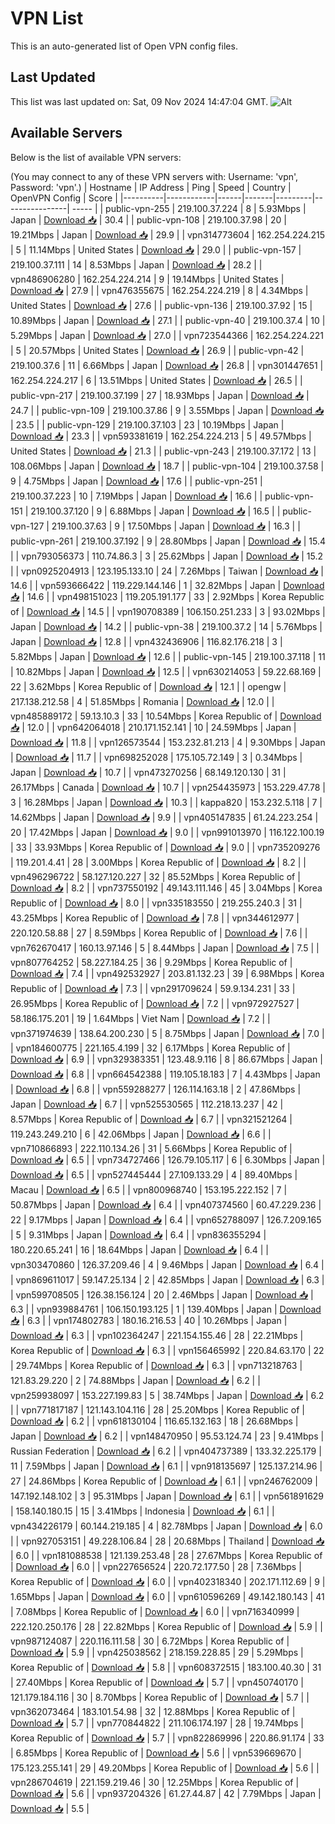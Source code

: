 # VPN List

This is an auto-generated list of Open VPN config files.

## Last Updated

This list was last updated on: Sat, 09 Nov 2024 14:47:04 GMT.
![Alt](https://repobeats.axiom.co/api/embed/186b98318ef1479477931607c1ad7d823f12451f.svg "Repobeats analytics image")

## Available Servers

Below is the list of available VPN servers:

(You may connect to any of these VPN servers with: Username: 'vpn', Password: 'vpn'.)
| Hostname | IP Address | Ping | Speed | Country | OpenVPN Config | Score |
|----------|------------|------|-------|---------|----------------| ----- |
| public-vpn-255 | 219.100.37.224 | 8 | 5.93Mbps | Japan | [Download 📥](./configs/server_0_JP.ovpn) | 30.4 |
| public-vpn-108 | 219.100.37.98 | 20 | 19.21Mbps | Japan | [Download 📥](./configs/server_1_JP.ovpn) | 29.9 |
| vpn314773604 | 162.254.224.215 | 5 | 11.14Mbps | United States | [Download 📥](./configs/server_2_US.ovpn) | 29.0 |
| public-vpn-157 | 219.100.37.111 | 14 | 8.53Mbps | Japan | [Download 📥](./configs/server_3_JP.ovpn) | 28.2 |
| vpn486906280 | 162.254.224.214 | 9 | 19.14Mbps | United States | [Download 📥](./configs/server_4_US.ovpn) | 27.9 |
| vpn476355675 | 162.254.224.219 | 8 | 4.34Mbps | United States | [Download 📥](./configs/server_5_US.ovpn) | 27.6 |
| public-vpn-136 | 219.100.37.92 | 15 | 10.89Mbps | Japan | [Download 📥](./configs/server_6_JP.ovpn) | 27.1 |
| public-vpn-40 | 219.100.37.4 | 10 | 5.29Mbps | Japan | [Download 📥](./configs/server_7_JP.ovpn) | 27.0 |
| vpn723544366 | 162.254.224.221 | 5 | 20.57Mbps | United States | [Download 📥](./configs/server_8_US.ovpn) | 26.9 |
| public-vpn-42 | 219.100.37.6 | 11 | 6.66Mbps | Japan | [Download 📥](./configs/server_9_JP.ovpn) | 26.8 |
| vpn301447651 | 162.254.224.217 | 6 | 13.51Mbps | United States | [Download 📥](./configs/server_10_US.ovpn) | 26.5 |
| public-vpn-217 | 219.100.37.199 | 27 | 18.93Mbps | Japan | [Download 📥](./configs/server_11_JP.ovpn) | 24.7 |
| public-vpn-109 | 219.100.37.86 | 9 | 3.55Mbps | Japan | [Download 📥](./configs/server_12_JP.ovpn) | 23.5 |
| public-vpn-129 | 219.100.37.103 | 23 | 10.19Mbps | Japan | [Download 📥](./configs/server_13_JP.ovpn) | 23.3 |
| vpn593381619 | 162.254.224.213 | 5 | 49.57Mbps | United States | [Download 📥](./configs/server_14_US.ovpn) | 21.3 |
| public-vpn-243 | 219.100.37.172 | 13 | 108.06Mbps | Japan | [Download 📥](./configs/server_15_JP.ovpn) | 18.7 |
| public-vpn-104 | 219.100.37.58 | 9 | 4.75Mbps | Japan | [Download 📥](./configs/server_16_JP.ovpn) | 17.6 |
| public-vpn-251 | 219.100.37.223 | 10 | 7.19Mbps | Japan | [Download 📥](./configs/server_17_JP.ovpn) | 16.6 |
| public-vpn-151 | 219.100.37.120 | 9 | 6.88Mbps | Japan | [Download 📥](./configs/server_18_JP.ovpn) | 16.5 |
| public-vpn-127 | 219.100.37.63 | 9 | 17.50Mbps | Japan | [Download 📥](./configs/server_19_JP.ovpn) | 16.3 |
| public-vpn-261 | 219.100.37.192 | 9 | 28.80Mbps | Japan | [Download 📥](./configs/server_20_JP.ovpn) | 15.4 |
| vpn793056373 | 110.74.86.3 | 3 | 25.62Mbps | Japan | [Download 📥](./configs/server_21_JP.ovpn) | 15.2 |
| vpn0925204913 | 123.195.133.10 | 24 | 7.26Mbps | Taiwan | [Download 📥](./configs/server_22_TW.ovpn) | 14.6 |
| vpn593666422 | 119.229.144.146 | 1 | 32.82Mbps | Japan | [Download 📥](./configs/server_23_JP.ovpn) | 14.6 |
| vpn498151023 | 119.205.191.177 | 33 | 2.92Mbps | Korea Republic of | [Download 📥](./configs/server_24_KR.ovpn) | 14.5 |
| vpn190708389 | 106.150.251.233 | 3 | 93.02Mbps | Japan | [Download 📥](./configs/server_25_JP.ovpn) | 14.2 |
| public-vpn-38 | 219.100.37.2 | 14 | 5.76Mbps | Japan | [Download 📥](./configs/server_26_JP.ovpn) | 12.8 |
| vpn432436906 | 116.82.176.218 | 3 | 5.82Mbps | Japan | [Download 📥](./configs/server_27_JP.ovpn) | 12.6 |
| public-vpn-145 | 219.100.37.118 | 11 | 10.82Mbps | Japan | [Download 📥](./configs/server_28_JP.ovpn) | 12.5 |
| vpn630214053 | 59.22.68.169 | 22 | 3.62Mbps | Korea Republic of | [Download 📥](./configs/server_29_KR.ovpn) | 12.1 |
| opengw | 217.138.212.58 | 4 | 51.85Mbps | Romania | [Download 📥](./configs/server_30_RO.ovpn) | 12.0 |
| vpn485889172 | 59.13.10.3 | 33 | 10.54Mbps | Korea Republic of | [Download 📥](./configs/server_31_KR.ovpn) | 12.0 |
| vpn642064018 | 210.171.152.141 | 10 | 24.59Mbps | Japan | [Download 📥](./configs/server_32_JP.ovpn) | 11.8 |
| vpn126573544 | 153.232.81.213 | 4 | 9.30Mbps | Japan | [Download 📥](./configs/server_33_JP.ovpn) | 11.7 |
| vpn698252028 | 175.105.72.149 | 3 | 0.34Mbps | Japan | [Download 📥](./configs/server_34_JP.ovpn) | 10.7 |
| vpn473270256 | 68.149.120.130 | 31 | 26.17Mbps | Canada | [Download 📥](./configs/server_35_CA.ovpn) | 10.7 |
| vpn254435973 | 153.229.47.78 | 3 | 16.28Mbps | Japan | [Download 📥](./configs/server_36_JP.ovpn) | 10.3 |
| kappa820 | 153.232.5.118 | 7 | 14.62Mbps | Japan | [Download 📥](./configs/server_37_JP.ovpn) | 9.9 |
| vpn405147835 | 61.24.223.254 | 20 | 17.42Mbps | Japan | [Download 📥](./configs/server_38_JP.ovpn) | 9.0 |
| vpn991013970 | 116.122.100.19 | 33 | 33.93Mbps | Korea Republic of | [Download 📥](./configs/server_39_KR.ovpn) | 9.0 |
| vpn735209276 | 119.201.4.41 | 28 | 3.00Mbps | Korea Republic of | [Download 📥](./configs/server_40_KR.ovpn) | 8.2 |
| vpn496296722 | 58.127.120.227 | 32 | 85.52Mbps | Korea Republic of | [Download 📥](./configs/server_41_KR.ovpn) | 8.2 |
| vpn737550192 | 49.143.111.146 | 45 | 3.04Mbps | Korea Republic of | [Download 📥](./configs/server_42_KR.ovpn) | 8.0 |
| vpn335183550 | 219.255.240.3 | 31 | 43.25Mbps | Korea Republic of | [Download 📥](./configs/server_43_KR.ovpn) | 7.8 |
| vpn344612977 | 220.120.58.88 | 27 | 8.59Mbps | Korea Republic of | [Download 📥](./configs/server_44_KR.ovpn) | 7.6 |
| vpn762670417 | 160.13.97.146 | 5 | 8.44Mbps | Japan | [Download 📥](./configs/server_45_JP.ovpn) | 7.5 |
| vpn807764252 | 58.227.184.25 | 36 | 9.29Mbps | Korea Republic of | [Download 📥](./configs/server_46_KR.ovpn) | 7.4 |
| vpn492532927 | 203.81.132.23 | 39 | 6.98Mbps | Korea Republic of | [Download 📥](./configs/server_47_KR.ovpn) | 7.3 |
| vpn291709624 | 59.9.134.231 | 33 | 26.95Mbps | Korea Republic of | [Download 📥](./configs/server_48_KR.ovpn) | 7.2 |
| vpn972927527 | 58.186.175.201 | 19 | 1.64Mbps | Viet Nam | [Download 📥](./configs/server_49_VN.ovpn) | 7.2 |
| vpn371974639 | 138.64.200.230 | 5 | 8.75Mbps | Japan | [Download 📥](./configs/server_50_JP.ovpn) | 7.0 |
| vpn184600775 | 221.165.4.199 | 32 | 6.17Mbps | Korea Republic of | [Download 📥](./configs/server_51_KR.ovpn) | 6.9 |
| vpn329383351 | 123.48.9.116 | 8 | 86.67Mbps | Japan | [Download 📥](./configs/server_52_JP.ovpn) | 6.8 |
| vpn664542388 | 119.105.18.183 | 7 | 4.43Mbps | Japan | [Download 📥](./configs/server_53_JP.ovpn) | 6.8 |
| vpn559288277 | 126.114.163.18 | 2 | 47.86Mbps | Japan | [Download 📥](./configs/server_54_JP.ovpn) | 6.7 |
| vpn525530565 | 112.218.13.237 | 42 | 8.57Mbps | Korea Republic of | [Download 📥](./configs/server_55_KR.ovpn) | 6.7 |
| vpn321521264 | 119.243.249.210 | 6 | 42.06Mbps | Japan | [Download 📥](./configs/server_56_JP.ovpn) | 6.6 |
| vpn710866893 | 222.110.134.26 | 31 | 5.66Mbps | Korea Republic of | [Download 📥](./configs/server_57_KR.ovpn) | 6.5 |
| vpn734727466 | 126.79.105.117 | 6 | 6.30Mbps | Japan | [Download 📥](./configs/server_58_JP.ovpn) | 6.5 |
| vpn527445444 | 27.109.133.29 | 4 | 89.40Mbps | Macau | [Download 📥](./configs/server_59_MO.ovpn) | 6.5 |
| vpn800968740 | 153.195.222.152 | 7 | 50.87Mbps | Japan | [Download 📥](./configs/server_60_JP.ovpn) | 6.4 |
| vpn407374560 | 60.47.229.236 | 22 | 9.17Mbps | Japan | [Download 📥](./configs/server_61_JP.ovpn) | 6.4 |
| vpn652788097 | 126.7.209.165 | 5 | 9.31Mbps | Japan | [Download 📥](./configs/server_62_JP.ovpn) | 6.4 |
| vpn836355294 | 180.220.65.241 | 16 | 18.64Mbps | Japan | [Download 📥](./configs/server_63_JP.ovpn) | 6.4 |
| vpn303470860 | 126.37.209.46 | 4 | 9.46Mbps | Japan | [Download 📥](./configs/server_64_JP.ovpn) | 6.4 |
| vpn869611017 | 59.147.25.134 | 2 | 42.85Mbps | Japan | [Download 📥](./configs/server_65_JP.ovpn) | 6.3 |
| vpn599708505 | 126.38.156.124 | 20 | 2.46Mbps | Japan | [Download 📥](./configs/server_66_JP.ovpn) | 6.3 |
| vpn939884761 | 106.150.193.125 | 1 | 139.40Mbps | Japan | [Download 📥](./configs/server_67_JP.ovpn) | 6.3 |
| vpn174802783 | 180.16.216.53 | 40 | 10.26Mbps | Japan | [Download 📥](./configs/server_68_JP.ovpn) | 6.3 |
| vpn102364247 | 221.154.155.46 | 28 | 22.21Mbps | Korea Republic of | [Download 📥](./configs/server_69_KR.ovpn) | 6.3 |
| vpn156465992 | 220.84.63.170 | 22 | 29.74Mbps | Korea Republic of | [Download 📥](./configs/server_70_KR.ovpn) | 6.3 |
| vpn713218763 | 121.83.29.220 | 2 | 74.88Mbps | Japan | [Download 📥](./configs/server_71_JP.ovpn) | 6.2 |
| vpn259938097 | 153.227.199.83 | 5 | 38.74Mbps | Japan | [Download 📥](./configs/server_72_JP.ovpn) | 6.2 |
| vpn771817187 | 121.143.104.116 | 28 | 25.20Mbps | Korea Republic of | [Download 📥](./configs/server_73_KR.ovpn) | 6.2 |
| vpn618130104 | 116.65.132.163 | 18 | 26.68Mbps | Japan | [Download 📥](./configs/server_74_JP.ovpn) | 6.2 |
| vpn148470950 | 95.53.124.74 | 23 | 9.41Mbps | Russian Federation | [Download 📥](./configs/server_75_RU.ovpn) | 6.2 |
| vpn404737389 | 133.32.225.179 | 11 | 7.59Mbps | Japan | [Download 📥](./configs/server_76_JP.ovpn) | 6.1 |
| vpn918135697 | 125.137.214.96 | 27 | 24.86Mbps | Korea Republic of | [Download 📥](./configs/server_77_KR.ovpn) | 6.1 |
| vpn246762009 | 147.192.148.102 | 3 | 95.31Mbps | Japan | [Download 📥](./configs/server_78_JP.ovpn) | 6.1 |
| vpn561891629 | 158.140.180.15 | 15 | 3.41Mbps | Indonesia | [Download 📥](./configs/server_79_ID.ovpn) | 6.1 |
| vpn434226179 | 60.144.219.185 | 4 | 82.78Mbps | Japan | [Download 📥](./configs/server_80_JP.ovpn) | 6.0 |
| vpn927053151 | 49.228.106.84 | 28 | 20.68Mbps | Thailand | [Download 📥](./configs/server_81_TH.ovpn) | 6.0 |
| vpn181088538 | 121.139.253.48 | 28 | 27.67Mbps | Korea Republic of | [Download 📥](./configs/server_82_KR.ovpn) | 6.0 |
| vpn227656524 | 220.72.177.50 | 28 | 7.36Mbps | Korea Republic of | [Download 📥](./configs/server_83_KR.ovpn) | 6.0 |
| vpn402318340 | 202.171.112.69 | 9 | 1.65Mbps | Japan | [Download 📥](./configs/server_84_JP.ovpn) | 6.0 |
| vpn610596269 | 49.142.180.143 | 41 | 7.08Mbps | Korea Republic of | [Download 📥](./configs/server_85_KR.ovpn) | 6.0 |
| vpn716340999 | 222.120.250.176 | 28 | 22.82Mbps | Korea Republic of | [Download 📥](./configs/server_86_KR.ovpn) | 5.9 |
| vpn987124087 | 220.116.111.58 | 30 | 6.72Mbps | Korea Republic of | [Download 📥](./configs/server_87_KR.ovpn) | 5.9 |
| vpn425038562 | 218.159.228.85 | 29 | 5.29Mbps | Korea Republic of | [Download 📥](./configs/server_88_KR.ovpn) | 5.8 |
| vpn608372515 | 183.100.40.30 | 31 | 27.40Mbps | Korea Republic of | [Download 📥](./configs/server_89_KR.ovpn) | 5.7 |
| vpn450740170 | 121.179.184.116 | 30 | 8.70Mbps | Korea Republic of | [Download 📥](./configs/server_90_KR.ovpn) | 5.7 |
| vpn362073464 | 183.101.54.98 | 32 | 12.88Mbps | Korea Republic of | [Download 📥](./configs/server_91_KR.ovpn) | 5.7 |
| vpn770844822 | 211.106.174.197 | 28 | 19.74Mbps | Korea Republic of | [Download 📥](./configs/server_92_KR.ovpn) | 5.7 |
| vpn822869996 | 220.86.91.174 | 33 | 6.85Mbps | Korea Republic of | [Download 📥](./configs/server_93_KR.ovpn) | 5.6 |
| vpn539669670 | 175.123.255.141 | 29 | 49.20Mbps | Korea Republic of | [Download 📥](./configs/server_94_KR.ovpn) | 5.6 |
| vpn286704619 | 221.159.219.46 | 30 | 12.25Mbps | Korea Republic of | [Download 📥](./configs/server_95_KR.ovpn) | 5.6 |
| vpn937204326 | 61.27.44.87 | 42 | 7.79Mbps | Japan | [Download 📥](./configs/server_96_JP.ovpn) | 5.5 |
